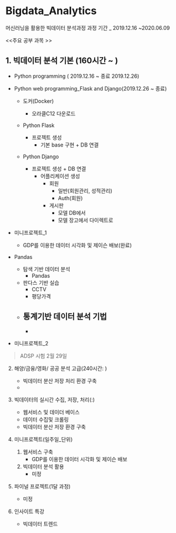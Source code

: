 # Bigdata_Analytics
머신러닝을 활용한 빅데이터 분석과정
과정 기간 _ 2019.12.16 ~2020.06.09

<<주요 공부 과목 >>

## 1. 빅데이터 분석 기본 (160시간 ~ )     
- Python programming ( 2019.12.16 ~ 종료 2019.12.26)
- Python web programming_Flask and Django(2019.12.26 ~ 종료)
    - 도커(Docker) 
        - 오라클C12 다운로드 

    - Python Flask 
        - 프로젝트 생성 
            - 기본 base 구현 + DB 연결

    - Python Django
        - 프로젝트 생성 + DB 연결
            - 어플리케이션 생성
                - 회원
                    - 일반(회원관리, 성적관리)
                    - Auth(회원)
                - 게시판
                    - 모델 DB에서
                    - 모델 장고에서 다이렉트로
- 미니프로젝트_1 
     - GDP를 이용한 데이터 시각화 및 제이슨 배보(완료)

- Pandas
    - 탐색 기반 데이터 분석 
        - Pandas
    - 판다스 기반 실습 
        - CCTV
        - 평당가격
    - 통계기반 데이터 분석 기법 
        -
        -
        
- 미니프로젝트_2

> ADSP 시험 2월 29일 

2. 해양/금융/영화/ 공공 분석 고급(240시간: )
    - 빅데이터 분산 저장 처리 환경 구축 
    - 

3. 빅데이터의 실시간 수집, 저장, 처리(:)
    - 웹서비스 및 데이더 베이스 
    - 데이터 수집및 크롤링 
    - 빅데이터 분산 저장 환경 구축 

4. 미니프로젝트(일주일_단위)
    1) 웹서비스 구축
        - GDP를 이용한 데이터 시각화 및 제이슨 배보
    2) 빅데이터 분석 활용
        - 미정

5. 파이널 프로젝트(1달 과정)
    - 미정

6. 인사이트 특강 
    - 빅데이터 트렌드 